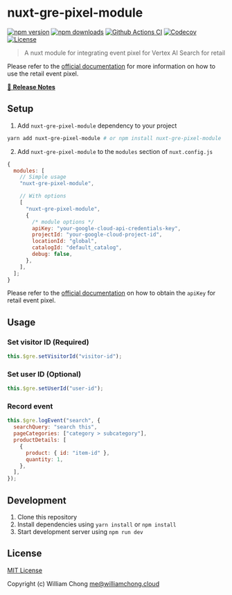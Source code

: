 # nuxt-gre-pixel-module

[![npm version][npm-version-src]][npm-version-href]
[![npm downloads][npm-downloads-src]][npm-downloads-href]
[![Github Actions CI][github-actions-ci-src]][github-actions-ci-href]
[![Codecov][codecov-src]][codecov-href]
[![License][license-src]][license-href]

> A nuxt module for integrating event pixel for Vertex AI Search for retail

Please refer to the [official documentation](https://cloud.google.com/generative-ai-app-builder/docs/record-user-events#record-with-javascript-pixel) for more information on how to use the retail event pixel.

[📖 **Release Notes**](./CHANGELOG.md)

## Setup

1. Add `nuxt-gre-pixel-module` dependency to your project

```bash
yarn add nuxt-gre-pixel-module # or npm install nuxt-gre-pixel-module
```

2. Add `nuxt-gre-pixel-module` to the `modules` section of `nuxt.config.js`

```js
{
  modules: [
    // Simple usage
    "nuxt-gre-pixel-module",

    // With options
    [
      "nuxt-gre-pixel-module",
      {
        /* module options */
        apiKey: "your-google-cloud-api-credentials-key",
        projectId: "your-google-cloud-project-id",
        locationId: "global",
        catalogId: "default_catalog",
        debug: false,
      },
    ],
  ];
}
```

Please refer to the [official documentation](https://cloud.google.com/generative-ai-app-builder/docs/record-user-events#create-key) on how to obtain the `apiKey` for retail event pixel.

## Usage

### Set visitor ID (Required)

```js
this.$gre.setVisitorId("visitor-id");
```

### Set user ID (Optional)

```js
this.$gre.setUserId("user-id");
```

### Record event

```js
this.$gre.logEvent("search", {
  searchQuery: "search this",
  pageCategories: ["category > subcategory"],
  productDetails: [
    {
      product: { id: "item-id" },
      quantity: 1,
    },
  ],
});
```

## Development

1. Clone this repository
2. Install dependencies using `yarn install` or `npm install`
3. Start development server using `npm run dev`

## License

[MIT License](./LICENSE)

Copyright (c) William Chong <me@williamchong.cloud>

<!-- Badges -->

[npm-version-src]: https://img.shields.io/npm/v/nuxt-gre-pixel-module/latest.svg
[npm-version-href]: https://npmjs.com/package/nuxt-gre-pixel-module
[npm-downloads-src]: https://img.shields.io/npm/dt/nuxt-gre-pixel-module.svg
[npm-downloads-href]: https://npmjs.com/package/nuxt-gre-pixel-module
[github-actions-ci-src]: https://github.com/williamchong/nuxt-gre-pixel-module/workflows/ci/badge.svg
[github-actions-ci-href]: https://github.com/williamchong/nuxt-gre-pixel-module/actions?query=workflow%3Aci
[codecov-src]: https://img.shields.io/codecov/c/github/williamchong/nuxt-gre-pixel-module.svg
[codecov-href]: https://codecov.io/gh/williamchong/nuxt-gre-pixel-module
[license-src]: https://img.shields.io/npm/l/nuxt-gre-pixel-module.svg
[license-href]: https://npmjs.com/package/nuxt-gre-pixel-module
